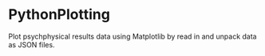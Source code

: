 # PythonPlotting
Plot psychphysical results data using Matplotlib by read in and unpack data as JSON files. 
